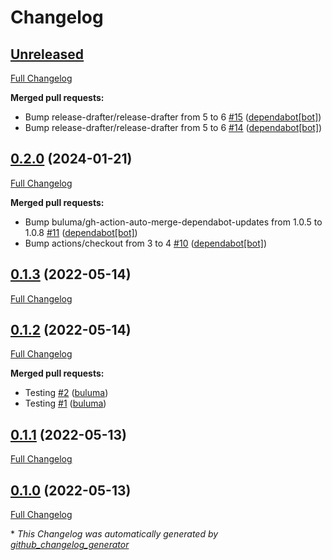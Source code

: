# Changelog

## [Unreleased](https://github.com/buluma/ansible-role-maven/tree/HEAD)

[Full Changelog](https://github.com/buluma/ansible-role-maven/compare/0.2.0...HEAD)

**Merged pull requests:**

- Bump release-drafter/release-drafter from 5 to 6 [\#15](https://github.com/buluma/ansible-role-maven/pull/15) ([dependabot[bot]](https://github.com/apps/dependabot))
- Bump release-drafter/release-drafter from 5 to 6 [\#14](https://github.com/buluma/ansible-role-maven/pull/14) ([dependabot[bot]](https://github.com/apps/dependabot))

## [0.2.0](https://github.com/buluma/ansible-role-maven/tree/0.2.0) (2024-01-21)

[Full Changelog](https://github.com/buluma/ansible-role-maven/compare/0.1.3...0.2.0)

**Merged pull requests:**

- Bump buluma/gh-action-auto-merge-dependabot-updates from 1.0.5 to 1.0.8 [\#11](https://github.com/buluma/ansible-role-maven/pull/11) ([dependabot[bot]](https://github.com/apps/dependabot))
- Bump actions/checkout from 3 to 4 [\#10](https://github.com/buluma/ansible-role-maven/pull/10) ([dependabot[bot]](https://github.com/apps/dependabot))

## [0.1.3](https://github.com/buluma/ansible-role-maven/tree/0.1.3) (2022-05-14)

[Full Changelog](https://github.com/buluma/ansible-role-maven/compare/0.1.2...0.1.3)

## [0.1.2](https://github.com/buluma/ansible-role-maven/tree/0.1.2) (2022-05-14)

[Full Changelog](https://github.com/buluma/ansible-role-maven/compare/0.1.1...0.1.2)

**Merged pull requests:**

- Testing [\#2](https://github.com/buluma/ansible-role-maven/pull/2) ([buluma](https://github.com/buluma))
- Testing [\#1](https://github.com/buluma/ansible-role-maven/pull/1) ([buluma](https://github.com/buluma))

## [0.1.1](https://github.com/buluma/ansible-role-maven/tree/0.1.1) (2022-05-13)

[Full Changelog](https://github.com/buluma/ansible-role-maven/compare/0.1.0...0.1.1)

## [0.1.0](https://github.com/buluma/ansible-role-maven/tree/0.1.0) (2022-05-13)

[Full Changelog](https://github.com/buluma/ansible-role-maven/compare/5d41ce021bbd4a494a897cf65833c29bef849d3c...0.1.0)



\* *This Changelog was automatically generated by [github_changelog_generator](https://github.com/github-changelog-generator/github-changelog-generator)*
